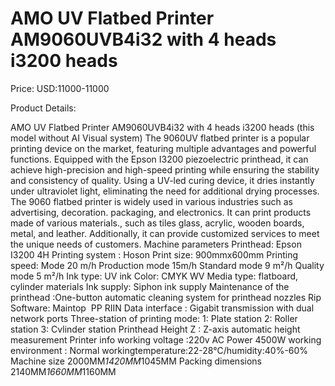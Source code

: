 # AMO UV Flatbed Printer AM9060UVB4i32 with 4 heads i3200 heads

Price: USD:11000-11000

Product Details:

AMO UV Flatbed Printer AM9060UVB4i32 with 4 heads i3200 heads
(this model without AI Visual system)
The 9060UV flatbed printer is a popular printing device on the market, featuring multiple advantages and powerful functions. Equipped with the Epson I3200 piezoelectric printhead, it can achieve high-precision and high-speed printing while ensuring the stability and consistency of quality. Using a UV-led curing device, it dries instantly under ultraviolet light, eliminating the need for additional drying processes. The 9060 flatbed printer is widely used in various industries such as advertising, decoration. packaging, and electronics. It can print products made of various materials., such as tiles glass, acrylic, wooden boards, metal, and leather. Additionally, it can provide customized services to meet the unique needs of customers.
Machine parameters
Printhead:	Epson I3200 4H
Printing system : Hoson
Print size:	900mmx600mm
Printing speed:
Mode	20 m/h
Production mode	15m/h
Standard mode	9 m²/h
Quality mode	5 m²/h
Ink type:	UV ink
Color:	CMYK WV
Media type:	flatboard, cylinder materials
Ink supply:	Siphon ink supply
Maintenance of the printhead :One-button automatic cleaning system for printhead nozzles
Rip Software:	Maintop  PP RIIN
Data interface : Gigabit transmission with dual network ports
Three-station of printing mode:
1: Plate station
2: Roller station
3: Cvlinder station
Printhead Height	Z : Z-axis automatic height measurement
Printer info
working voltage	:220v AC
Power	4500W
working environment	:
Normal workingtemperature:22-28℃/humidity:40%-60%
Machine size	2000MM*1420MM*1045MM
Packing dimensions
2140MM*1660MM*1160MM